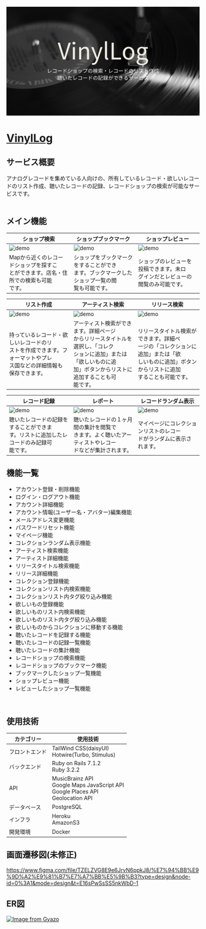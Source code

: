 ![vinyllog](./app/assets/images/vinyllog.png)
# [VinylLog](https://vinyllog.jp/)

## サービス概要
アナログレコードを集めている人向けの、所有しているレコード・欲しいレコードのリスト作成、聴いたレコードの記録、レコードショップの検索が可能なサービスです。  
<br>

## メイン機能

| ショップ検索 | ショップブックマーク | ショップレビュー |
|------------|------------|------------|
| ![demo](https://raw.github.com/wiki/1129-2mc/findvinyl/images/Gif/shop_search.gif) | ![demo](https://raw.github.com/wiki/1129-2mc/findvinyl/images/Gif/bookmark.gif) | ![demo](https://raw.github.com/wiki/1129-2mc/findvinyl/images/Gif/review.gif) |
| Mapから近くのレコードショップを探すこ<br>とができます。店名・住所での検索も可能<br>です。 | ショップをブックマークをすることができ<br>ます。ブックマークしたショップ一覧の閲<br>覧も可能です。 | ショップのレビューを投稿できます。未ロ<br>グインだとレビューの閲覧のみ可能です。 |

| リスト作成 | アーティスト検索 | リリース検索 |
|------------|------------|------------|
| ![demo](https://raw.github.com/wiki/1129-2mc/findvinyl/images/Gif/item_create.gif) | ![demo](https://raw.github.com/wiki/1129-2mc/findvinyl/images/Gif/artist_search.gif) | ![demo](https://raw.github.com/wiki/1129-2mc/findvinyl/images/Gif/release_search.gif) |
| 持っているレコード・欲しいレコードのリ<br>ストを作成できます。フォーマットやプレ<br>ス国などの詳細情報も保存できます。 | アーティスト検索ができます。詳細ページ<br>からリリースタイトルを選択し、「コレク<br>ションに追加」または「欲しいものに追<br>加」ボタンからリストに追加することも可<br>能です。 | リリースタイトル検索ができます。詳細ペ<br>ージの「コレクションに追加」または「欲<br>しいものに追加」ボタンからリストに追加<br>することも可能です。 |

| レコード記録 | レポート | レコードランダム表示 |
|------------|------------|------------|
| ![demo](https://raw.github.com/wiki/1129-2mc/findvinyl/images/Gif/record.gif) | ![demo](https://raw.github.com/wiki/1129-2mc/findvinyl/images/Gif/report.gif) | ![demo](https://raw.github.com/wiki/1129-2mc/findvinyl/images/Gif/mypage.gif) |
| 聴いたレコードの記録をすることができま<br>す。リストに追加したレコードのみ記録可<br>能です。 | 聴いたレコードの１ヶ月間の集計を閲覧で<br>きます。よく聴いたアーティストやレコー<br>ドなどが集計されます。 | マイページにコレクションリストのレコー<br>ドがランダムに表示されます。 |

## 機能一覧
- アカウント登録・削除機能
- ログイン・ログアウト機能
- アカウント詳細機能
- アカウント情報(ユーザー名・アバター)編集機能
- メールアドレス変更機能
- パスワードリセット機能
- マイページ機能
- コレクションランダム表示機能
- アーティスト検索機能
- アーティスト詳細機能
- リリースタイトル検索機能
- リリース詳細機能
- コレクション登録機能
- コレクションリスト内検索機能
- コレクションリスト内タグ絞り込み機能
- 欲しいもの登録機能
- 欲しいものリスト内検索機能
- 欲しいものリスト内タグ絞り込み機能
- 欲しいものからコレクションに移動する機能
- 聴いたレコードを記録する機能
- 聴いたレコードの記録一覧機能
- 聴いたレコードの集計機能
- レコードショップの検索機能
- レコードショップのブックマーク機能
- ブックマークしたショップ一覧機能
- ショップレビュー機能
- レビューしたショップ一覧機能
<br>

## 使用技術

| カテゴリー | 使用技術 |
|------------|------------|
| フロントエンド | TailWind CSS(daisyUI)<br>Hotwire(Turbo, Stimulus) |
| バックエンド | Ruby on Rails 7.1.2<br>Ruby 3.2.2 |
| API | MusicBrainz API<br>Google Maps JavaScript API<br>Google Places API<br>Geolocation API |
| データベース | PostgreSQL |
| インフラ | Heroku<br>AmazonS3 |
| 開発環境 | Docker |

## 画面遷移図(未修正)
https://www.figma.com/file/TZELZVG8E9e6JrvN6ppkJ8/%E7%94%BB%E9%9D%A2%E9%81%B7%E7%A7%BB%E5%9B%B3?type=design&node-id=0%3A1&mode=design&t=E16sPwSsSS5nkWbD-1

## ER図

[![Image from Gyazo](https://i.gyazo.com/393dc9c707ed8b10e71f7dab1d5ce8c9.png)](https://gyazo.com/393dc9c707ed8b10e71f7dab1d5ce8c9)
